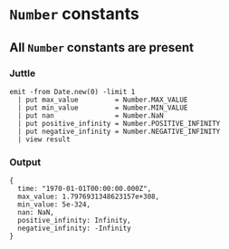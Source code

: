 `Number` constants
==================

All `Number` constants are present
----------------------------------

### Juttle

    emit -from Date.new(0) -limit 1
      | put max_value         = Number.MAX_VALUE
      | put min_value         = Number.MIN_VALUE
      | put nan               = Number.NaN
      | put positive_infinity = Number.POSITIVE_INFINITY
      | put negative_infinity = Number.NEGATIVE_INFINITY
      | view result

### Output

    {
      time: "1970-01-01T00:00:00.000Z",
      max_value: 1.7976931348623157e+308,
      min_value: 5e-324,
      nan: NaN,
      positive_infinity: Infinity,
      negative_infinity: -Infinity
    }
